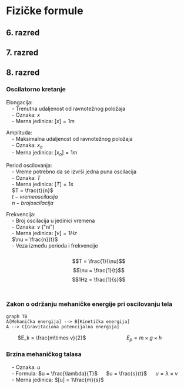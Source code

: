 <script src="https://cdnjs.cloudflare.com/ajax/libs/mermaid/8.0.0/mermaid.min.js"></script>

# Fizičke formule
## 6. razred

## 7. razred

## 8. razred
### Oscilatorno kretanje
Elongacija: <br>
&nbsp;&nbsp;&nbsp;&nbsp;- Trenutna udaljenost od ravnotežnog položaja <br>
&nbsp;&nbsp;&nbsp;&nbsp;- Oznaka: $x$ <br>
&nbsp;&nbsp;&nbsp;&nbsp;- Merna jedinica: $[x] = 1m$ <br>

Amplituda: <br>
&nbsp;&nbsp;&nbsp;&nbsp;- Maksimalna udaljenost od ravnotežnog položaja <br>
&nbsp;&nbsp;&nbsp;&nbsp;- Oznaka: $x_o$ <br>
&nbsp;&nbsp;&nbsp;&nbsp;- Merna jedinica: $[x_o] = 1m$ <br>

Period oscilovanja: <br>
&nbsp;&nbsp;&nbsp;&nbsp;- Vreme potrebno da se izvrši jedna puna oscilacija <br>
&nbsp;&nbsp;&nbsp;&nbsp;- Oznaka: $T$ <br>
&nbsp;&nbsp;&nbsp;&nbsp;- Merna jedinica: $[T] = 1s$ <br>
&nbsp;&nbsp;&nbsp;&nbsp;$T = \frac{t}{n}$ <br>
&nbsp;&nbsp;&nbsp;&nbsp;$t - vreme oscilacija$ <br>
&nbsp;&nbsp;&nbsp;&nbsp;$n - broj oscilacija$ <br>

Frekvencija: <br>
&nbsp;&nbsp;&nbsp;&nbsp;- Broj oscilacija u jedinici vremena <br>
&nbsp;&nbsp;&nbsp;&nbsp;- Oznaka: $\nu$ ("ni") <br>
&nbsp;&nbsp;&nbsp;&nbsp;- Merna jedinica: $[\nu] = 1Hz$ <br>
&nbsp;&nbsp;&nbsp;&nbsp;$\nu = \frac{n}{t}$ <br>
&nbsp;&nbsp;&nbsp;&nbsp;- Veza između perioda i frekvencije <br>
&nbsp;&nbsp;&nbsp;&nbsp;$$T = \frac{1}{\nu}$$ $$\nu = \frac{1}{t}$$ $$1Hz = \frac{1}{s}$$ <br>

### Zakon o održanju mehaničke energije pri oscilovanju tela
```mermaid
graph TB
A[Mehanička energija] --> B[Kinetička energija]
A --> C[Gravitaciona potencijalna energija]
```
&nbsp;&nbsp;&nbsp;&nbsp;&nbsp;&nbsp;&nbsp;&nbsp;$E_k = \frac{m\times v}{2}$&nbsp;&nbsp;&nbsp;&nbsp;&nbsp;&nbsp;&nbsp;&nbsp;&nbsp;&nbsp;&nbsp;&nbsp;&nbsp;&nbsp;&nbsp;&nbsp;&nbsp;&nbsp;&nbsp;&nbsp;&nbsp;&nbsp;&nbsp;&nbsp;&nbsp;&nbsp;&nbsp;&nbsp;$E_p = m\times g\times h$ <br>

### Brzina mehaničkog talasa
&nbsp;&nbsp;&nbsp;&nbsp;- Oznaka: $u$ <br>
&nbsp;&nbsp;&nbsp;&nbsp;- Formula: $u = \frac{\lambda}{T}$ &nbsp;&nbsp;&nbsp;&nbsp; $u = \frac{s}{t}$ &nbsp;&nbsp;&nbsp;&nbsp; $u = \lambda \times \nu$ <br>
&nbsp;&nbsp;&nbsp;&nbsp;- Merna jedinica: $[u] = 1\frac{m}{s}$ <br>
